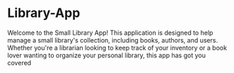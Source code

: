 # Library-App
Welcome to the Small Library App! This application is designed to help manage a small library's collection, including books, authors, and users. Whether you're a librarian looking to keep track of your inventory or a book lover wanting to organize your personal library, this app has got you covered
